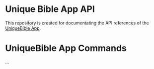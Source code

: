 # Unique Bible App API

This repository is created for documentating the API references of the [UniqueBible App](https://github.com/eliranwong/UniqueBible).

# UniqueBible App Commands

...
